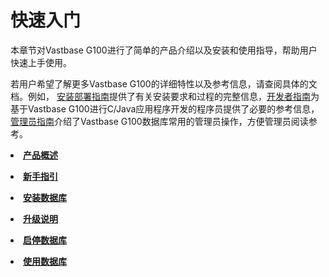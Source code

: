 # 快速入门

本章节对Vastbase G100进行了简单的产品介绍以及安装和使用指导，帮助用户快速上手使用。

若用户希望了解更多Vastbase G100的详细特性以及参考信息，请查阅具体的文档。例如， [安装部署指南](../安装部署指南/安装部署指南.md)提供了有关安装要求和过程的完整信息，[开发者指南](../开发者指南/开发者指南.md)为基于Vastbase G100进行C/Java应用程序开发的程序员提供了必要的参考信息，[管理员指南](../管理员指南/管理员指南.md)介绍了Vastbase G100数据库常用的管理员操作，方便管理员阅读参考。

<a href="产品概述.html"><li>**产品概述**</li></a>

<a href="新手指引.html"><li>**新手指引**</li></a>

<a href="安装数据库.html"><li>**安装数据库**</li></a>

<a href="升级说明.html"><li>**升级说明**</li></a>

<a href="启停数据库.html"><li>**启停数据库**</li></a>

<a href="使用数据库.html"><li>**使用数据库**</li></a>
